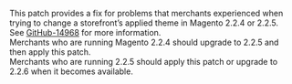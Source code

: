 This patch provides a fix for problems that merchants experienced when trying to change a storefront’s applied theme in Magento 2.2.4 or 2.2.5.  
See [GitHub-14968](https://github.com/magento/magento2/issues/14968) for more information.  
Merchants who are running Magento 2.2.4 should upgrade to 2.2.5 and then apply this patch.  
Merchants who are running 2.2.5 should apply this patch or upgrade to 2.2.6 when it becomes available.
